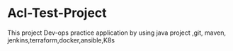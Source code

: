 # Acl-Test-Project
This project Dev-ops practice application by using java project ,git, maven, jenkins,terraform,docker,ansible,K8s
